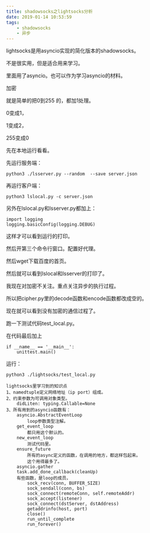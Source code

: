 ```yaml
---
title: shadowsocks之lightsocks分析
date: 2019-01-14 10:53:59
tags:
	- shadowsocks
	- 异步
---
```




lightsocks是用asyncio实现的简化版本的shadowsocks。

不是很实用，但是适合用来学习。

里面用了asyncio。也可以作为学习asyncio的材料。



加密

就是简单的把0到255 的，都加1处理。

0变成1，

1变成2，

255变成0



先在本地运行看看。

先运行服务端：

```
python3 ./lsserver.py --random  --save server.json
```

再运行客户端：

```
python3 lslocal.py -c server.json
```

另外在lslocal.py和lsserver.py都加上：

```
import logging
logging.basicConfig(logging.DEBUG)
```

这样才可以看到运行的打印。

然后开第三个命令行窗口。配置好代理。

然后wget下载百度的首页。

然后就可以看到lslocal和lsserver的打印了。



我现在对加密不关注。重点关注异步的执行过程。

所以把cipher.py里的decode函数和encode函数都改成空的。

现在就可以看到没有加密的通信过程了。



跑一下测试代码test_local.py。

在代码最后加上

```
if __name__ == '__main__':
	unittest.main()
```

运行：

```
python3 ./lightsocks/test_local.py 
```

```
lightsocks里学习到的知识点
1、namedtuple定义网络地址（ip port）组成。
2、约束参数为可调用对象类型。
	didLiten: typing.Callable=None
3、所有用到的asyncio函数有：
	asyncio.AbstractEventLoop
		loop参数类型注解。
	get_event_loop
		都只用这个默认的。
	new_event_loop
		测试代码里。
	ensure_future
		所有的async定义的函数，在调用的地方，都这样包起来。
		这个用得最多了。
	asyncio.gather
	task.add_done_callback(cleanUp)
	有些函数，是loop的成员，
		sock_recv(conn, BUFFER_SIZE)
		sock_sendall(conn, bs)
		sock_connect(remoteConn, self.remoteAddr)
		sock_accept(listener)
		sock_connect(dstServer, dstAddress)
		getaddrinfo(host, port)
		close()
		run_until_complete
		run_forever()
```

